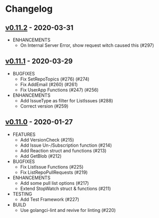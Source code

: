 # Changelog

## [v0.11.2](https://gitea.com/gitea/go-sdk/pulls?q=&type=all&state=closed&milestone=1256) - 2020-03-31
* ENHANCEMENTS
  * On Internal Server Error, show request witch caused this (#297)

## [v0.11.1](https://gitea.com/gitea/go-sdk/pulls?q=&type=all&state=closed&milestone=1235) - 2020-03-29
* BUGFIXES
  * Fix SetRepoTopics (#276) (#274)
  * Fix AddEmail (#260) (#261)
  * Fix UserApp Functions (#247) (#256)
* ENHANCEMENTS
  * Add IssueType as filter for ListIssues (#288)
  * Correct version (#259)

## [v0.11.0](https://gitea.com/gitea/go-sdk/pulls?q=&type=all&state=closed&milestone=1222) - 2020-01-27
* FEATURES
  * Add VersionCheck (#215)
  * Add Issue Un-/Subscription function (#214)
  * Add Reaction struct and functions (#213)
  * Add GetBlob (#212)
* BUGFIXES
  * Fix ListIssue Functions (#225)
  * Fix ListRepoPullRequests (#219)
* ENHANCEMENTS
  * Add some pull list options (#217)
  * Extend StopWatch struct & functions (#211)
* TESTING
  * Add Test Framework (#227)
* BUILD
  * Use golangci-lint and revive for linting (#220)
